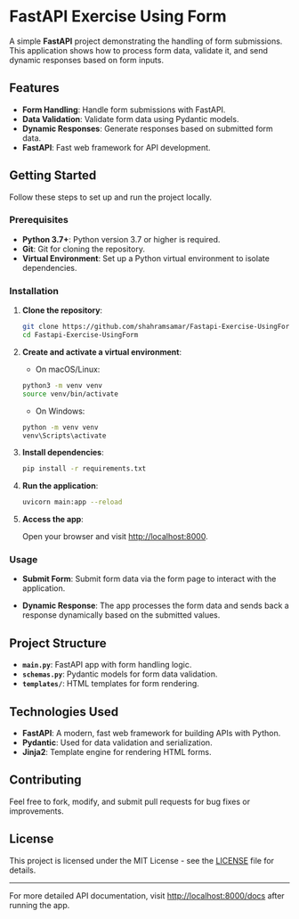 # FastAPI Exercise Using Form

A simple **FastAPI** project demonstrating the handling of form submissions. This application shows how to process form data, validate it, and send dynamic responses based on form inputs.

## Features

- **Form Handling**: Handle form submissions with FastAPI.
- **Data Validation**: Validate form data using Pydantic models.
- **Dynamic Responses**: Generate responses based on submitted form data.
- **FastAPI**: Fast web framework for API development.

## Getting Started

Follow these steps to set up and run the project locally.

### Prerequisites

- **Python 3.7+**: Python version 3.7 or higher is required.
- **Git**: Git for cloning the repository.
- **Virtual Environment**: Set up a Python virtual environment to isolate dependencies.

### Installation

1. **Clone the repository**:

    ```bash
    git clone https://github.com/shahramsamar/Fastapi-Exercise-UsingForm.git
    cd Fastapi-Exercise-UsingForm
    ```

2. **Create and activate a virtual environment**:

    - On macOS/Linux:

    ```bash
    python3 -m venv venv
    source venv/bin/activate
    ```

    - On Windows:

    ```bash
    python -m venv venv
    venv\Scripts\activate
    ```

3. **Install dependencies**:

    ```bash
    pip install -r requirements.txt
    ```

4. **Run the application**:

    ```bash
    uvicorn main:app --reload
    ```

5. **Access the app**:

    Open your browser and visit [http://localhost:8000](http://localhost:8000).

### Usage

- **Submit Form**: Submit form data via the form page to interact with the application.
  
- **Dynamic Response**: The app processes the form data and sends back a response dynamically based on the submitted values.

## Project Structure

- **`main.py`**: FastAPI app with form handling logic.
- **`schemas.py`**: Pydantic models for form data validation.
- **`templates/`**: HTML templates for form rendering.

## Technologies Used

- **FastAPI**: A modern, fast web framework for building APIs with Python.
- **Pydantic**: Used for data validation and serialization.
- **Jinja2**: Template engine for rendering HTML forms.

## Contributing

Feel free to fork, modify, and submit pull requests for bug fixes or improvements.

## License

This project is licensed under the MIT License - see the [LICENSE](LICENSE) file for details.

---

For more detailed API documentation, visit [http://localhost:8000/docs](http://localhost:8000/docs) after running the app.
